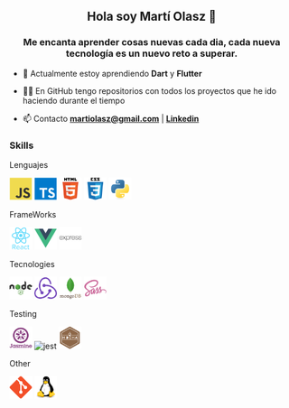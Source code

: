 <h2 align="center">Hola soy Martí Olasz 🤟</h2>
<h3 align="center">Me encanta aprender cosas nuevas cada dia, cada nueva tecnología es un nuevo reto a superar.</h3>

- 🌱 Actualmente estoy aprendiendo **Dart** y **Flutter**

- 👨‍💻 En GitHub tengo repositorios con todos los proyectos que he ido haciendo durante el tiempo

- 📫 Contacto **martiolasz@gmail.com** | **[Linkedin](https://linkedin.com/in/martiolasz)**


<h3> Skills </h3>
<div> 
  <p>Lenguajes</p>
  <img src="https://github.com/devicons/devicon/blob/master/icons/javascript/javascript-original.svg" alt="javascript" width="40" height="40"/>
  <img src="https://github.com/devicons/devicon/blob/master/icons/typescript/typescript-original.svg" alt="typescript" width="40" height="40"/>
  <img src="https://github.com/devicons/devicon/blob/master/icons/html5/html5-original-wordmark.svg" alt="html5" width="40" height="40"/>
  <img src="https://github.com/devicons/devicon/blob/master/icons/css3/css3-original-wordmark.svg" alt="css3" width="40" height="40"/>
  <img src="https://github.com/devicons/devicon/blob/master/icons/python/python-original.svg" alt="python" width="40" height="40"/>
</div>

<div> 
  <p>FrameWorks</p>
  <img src="https://github.com/devicons/devicon/blob/master/icons/react/react-original-wordmark.svg" alt="react" width="40" height="40"/>
  <img src="https://github.com/devicons/devicon/blob/master/icons/vuejs/vuejs-original.svg" alt="vuejs" width="40" height="40"/>
  <img src="https://github.com/devicons/devicon/blob/master/icons/express/express-original-wordmark.svg" alt="express" width="40" height="40"/> 
</div>

<div>
  <p>Tecnologies</p> 
  <img src="https://github.com/devicons/devicon/blob/master/icons/nodejs/nodejs-original-wordmark.svg" alt="nodejs" width="40" height="40"/>
  <img src="https://github.com/devicons/devicon/blob/master/icons/redux/redux-original.svg" alt="redux" width="40" height="40"/>
  <img src="https://github.com/devicons/devicon/blob/master/icons/mongodb/mongodb-original-wordmark.svg" alt="mongodb" width="40" height="40"/>
  <img src="https://github.com/devicons/devicon/blob/master/icons/sass/sass-original.svg" alt="sass" width="40" height="40"/>
</div>

<div>
  <p>Testing</p>
  <img src="https://github.com/devicons/devicon/blob/master/icons/jasmine/jasmine-plain-wordmark.svg" alt="jasmine" width="40" height="40"/>  
  <img src="https://cdn.auth0.com/blog/testing-react-with-jest/logo.png" alt="jest" width="40" height="40"/>
  <img src="https://github.com/devicons/devicon/blob/master/icons/mocha/mocha-plain.svg" alt="mocha" width="40" height="40"/>
</div>

<div>
  <p>Other</p>
  <img src="https://github.com/devicons/devicon/blob/master/icons/git/git-original.svg" alt="git" width="40" height="40"/> 
  <img src="https://github.com/devicons/devicon/blob/master/icons/linux/linux-original.svg" alt="linux" width="40" height="40"/>
</div>


